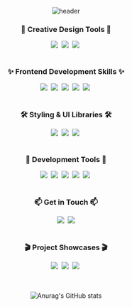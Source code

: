 <!--타이틀 부분-->
<div align="center">

![header](https://capsule-render.vercel.app/api?height=200&type=waving&color=709BDD&text=Seul%20Ki%20Github&fontSize=50&fontColor=FFFFFF&fontAlignY=35&width=1200)

</div>

<!--
<img src="https://img.shields.io/badge/Adobe Photoshop-31A8FF?style=flat-square&logo=Adobe Photoshop&logoColor=white"/> <img src="https://img.shields.io/badge/Adobe Illustrator-FF9A00?style=flat-square&logo=Adobe Illustrator&logoColor=white"/> <img src="https://img.shields.io/badge/Adobe Premiere Pro-9999FF?style=flat-square&logo=Adobe Premiere Pro&logoColor=white"/> <img src="https://img.shields.io/badge/CSS3-1572B6?style=flat-square&logo=css3&logoColor=white"/>
<img src="https://img.shields.io/badge/Firebase-FFCA28?style=flat-square&logo=firebase&logoColor=black"/>
<img src="https://img.shields.io/badge/Git-F05032?style=flat-square&logo=git&logoColor=white"/>
<img src="https://img.shields.io/badge/GitHub-181717?style=flat-square&logo=GitHub&logoColor=white"/>
<img src="https://img.shields.io/badge/HTML5-E34F26?style=flat-square&logo=html5&logoColor=white"/>
<img src="https://img.shields.io/badge/JavaScript-F7DF1E?style=flat-square&logo=javascript&logoColor=black"/>
<img src="https://img.shields.io/badge/Next.js-000000?style=flat-square&logo=Next.js&logoColor=white"/>
<img src="https://img.shields.io/badge/React-61DAFB?style=flat-square&logo=React&logoColor=black"/>
<img src="https://img.shields.io/badge/styled components-DB7093?style=flat-square&logo=styled-components&logoColor=white"/>
<img src="https://img.shields.io/badge/Typescript-3178C6?style=flat-square&logo=Typescript&logoColor=white"/>
<img src="https://img.shields.io/badge/Tailwind CSS-06B6D4?style=flat-square&logo=Tailwind CSS&logoColor=white"/>
<img src="https://img.shields.io/badge/Visual Studio Code-007ACC?style=flat-square&logo=Visual Studio Code&logoColor=white"/>
<img src="https://img.shields.io/badge/Velog-20C997?style=flat-square&logo=velog&logoColor=white"/>
<img src="https://img.shields.io/badge/Vercel-000000?style=flat-square&logo=Vercel&logoColor=white"/>
-->

<!--내용 부분-->
<h3 align="center">🎨 Creative Design Tools 🎨</h3>
<div align="center">
  <img src="https://img.shields.io/badge/Adobe Photoshop-31A8FF?style=for-the-badge&logo=Adobe Photoshop&logoColor=white"/>&nbsp
  <img src="https://img.shields.io/badge/Adobe Illustrator-FF9A00?style=for-the-badge&logo=Adobe Illustrator&logoColor=white"/>&nbsp
  <img src="https://img.shields.io/badge/Adobe Premiere Pro-9999FF?style=for-the-badge&logo=Adobe Premiere Pro&logoColor=white"/>&nbsp
</div>

<br>

<h3 align="center">✨ Frontend Development Skills ✨</h3>
<div align="center">
  <img src="https://img.shields.io/badge/html5-E34F26.svg?style=for-the-badge&logo=html5&logoColor=white" />&nbsp
  <img src="https://img.shields.io/badge/javascript-F7DF1E.svg?style=for-the-badge&logo=javascript&logoColor=20232a" />&nbsp
  <img src="https://img.shields.io/badge/react-20232a.svg?style=for-the-badge&logo=react&logoColor=61DAFB" />&nbsp
  <img src="https://img.shields.io/badge/Next.js-000000?style=for-the-badge&logo=Next.js&logoColor=white"/>&nbsp
  <img src="https://img.shields.io/badge/Typescript-3178C6?style=for-the-badge&logo=Typescript&logoColor=white"/>&nbsp
</div>

<br>

<h3 align="center"> 🛠 Styling & UI Libraries 🛠</h3>
  <div align="center">
  <img src="https://img.shields.io/badge/styled--components-DB7093?style=for-the-badge&logo=styled-components&logoColor=ffd35b" />&nbsp
  <img src="https://img.shields.io/badge/tailwindcss-1daabb.svg?style=for-the-badge&logo=tailwind-css&logoColor=white" />&nbsp
  <img src="https://img.shields.io/badge/css3-1572B6.svg?style=for-the-badge&logo=css3&logoColor=white" />&nbsp
</div>

<br>

<h3 align="center">🔧 Development Tools 🔧</h3>
<div align="center">
  <img src="https://img.shields.io/badge/git-F05033.svg?style=for-the-badge&logo=git&logoColor=white" />&nbsp
  <img src="https://img.shields.io/badge/github-181717.svg?style=for-the-badge&logo=github&logoColor=white" />&nbsp
  <img src="https://img.shields.io/badge/VSCode-2C2C32.svg?style=for-the-badge&logo=visual-studio-code&logoColor=22ABF3" />&nbsp
  <img src="https://img.shields.io/badge/Cursor-2C2C2C.svg?style=for-the-badge&logo=Cursor&logoColor=22ABF3" />&nbsp
  <img src="https://img.shields.io/badge/Vercel-000000?style=for-the-badge&logo=Vercel&logoColor=white"/>&nbsp
</div>

<br>

<h3 align="center">📫 Get in Touch 📫</h3>
<div align="center">
  <a href="https://velog.io/@sseulnim">
    <img src="https://img.shields.io/badge/Velog-1EBC8F?style=for-the-badge&logo=velog&logoColor=white" /></a>&nbsp
  <a href="https://candy-freckle-554.notion.site/unsplash-11bd26357656802fb55df503b6acdb31?pvs=4">
    <img src="https://img.shields.io/badge/Notion-F3F3F3.svg?style=for-the-badge&logo=notion&logoColor=black" /></a>
</div>

<br>

<h3 align="center">🎬 Project Showcases 🎬</h3>
<div align="center">
  <a href="https://www.behance.net/gallery/187707813/-%28%29">
    <img src="https://img.shields.io/badge/Video Project 1-F3F3F3.svg?style=for-the-badge&logoColor=black" /></a>&nbsp
  <a href="https://www.behance.net/gallery/187214861/2024-">
    <img src="https://img.shields.io/badge/Video Project 2-F3F3F3.svg?style=for-the-badge&logoColor=black" /></a>&nbsp
<a href="https://youtu.be/fg8uh5F8dh4?si=Nv01_1GRj-l8mJOn">
    <img src="https://img.shields.io/badge/Video Project 3-F3F3F3.svg?style=for-the-badge&logoColor=black" /></a>&nbsp
</div>

<!--
  <a href="mailto:hanbat107@gmail.com">
    <img src="https://img.shields.io/badge/hanbat107@naver.com-D14836?style=for-the-badge&logo=gmail&logoColor=white"/>
  </a>
-->

<br>
<br>

<div align="center">

![Anurag's GitHub stats](https://github-readme-stats.vercel.app/api?username=sseulnim&show_icons=true&theme=transparent)

</div>
